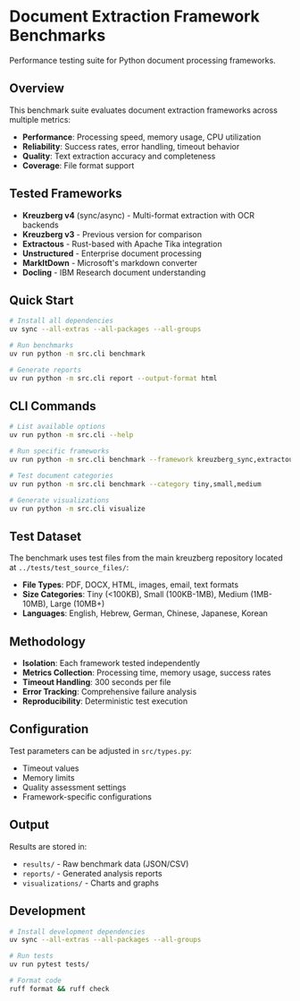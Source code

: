 # Document Extraction Framework Benchmarks

Performance testing suite for Python document processing frameworks.

## Overview

This benchmark suite evaluates document extraction frameworks across multiple metrics:

- **Performance**: Processing speed, memory usage, CPU utilization
- **Reliability**: Success rates, error handling, timeout behavior
- **Quality**: Text extraction accuracy and completeness
- **Coverage**: File format support

## Tested Frameworks

- **Kreuzberg v4** (sync/async) - Multi-format extraction with OCR backends
- **Kreuzberg v3** - Previous version for comparison
- **Extractous** - Rust-based with Apache Tika integration
- **Unstructured** - Enterprise document processing
- **MarkItDown** - Microsoft's markdown converter
- **Docling** - IBM Research document understanding

## Quick Start

```bash
# Install all dependencies
uv sync --all-extras --all-packages --all-groups

# Run benchmarks
uv run python -m src.cli benchmark

# Generate reports
uv run python -m src.cli report --output-format html
```

## CLI Commands

```bash
# List available options
uv run python -m src.cli --help

# Run specific frameworks
uv run python -m src.cli benchmark --framework kreuzberg_sync,extractous

# Test document categories
uv run python -m src.cli benchmark --category tiny,small,medium

# Generate visualizations
uv run python -m src.cli visualize
```

## Test Dataset

The benchmark uses test files from the main kreuzberg repository located at `../tests/test_source_files/`:

- **File Types**: PDF, DOCX, HTML, images, email, text formats
- **Size Categories**: Tiny (\<100KB), Small (100KB-1MB), Medium (1MB-10MB), Large (10MB+)
- **Languages**: English, Hebrew, German, Chinese, Japanese, Korean

## Methodology

- **Isolation**: Each framework tested independently
- **Metrics Collection**: Processing time, memory usage, success rates
- **Timeout Handling**: 300 seconds per file
- **Error Tracking**: Comprehensive failure analysis
- **Reproducibility**: Deterministic test execution

## Configuration

Test parameters can be adjusted in `src/types.py`:

- Timeout values
- Memory limits
- Quality assessment settings
- Framework-specific configurations

## Output

Results are stored in:

- `results/` - Raw benchmark data (JSON/CSV)
- `reports/` - Generated analysis reports
- `visualizations/` - Charts and graphs

## Development

```bash
# Install development dependencies
uv sync --all-extras --all-packages --all-groups

# Run tests
uv run pytest tests/

# Format code
ruff format && ruff check
```
